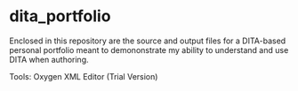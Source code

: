 # dita_portfolio
Enclosed in this repository are the source and output files for a DITA-based personal portfolio meant to demononstrate my ability to understand and use DITA when authoring. 

Tools: Oxygen XML Editor (Trial Version)
